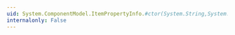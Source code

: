 ```yaml
---
uid: System.ComponentModel.ItemPropertyInfo.#ctor(System.String,System.Type,System.Object)
internalonly: False
---
```


